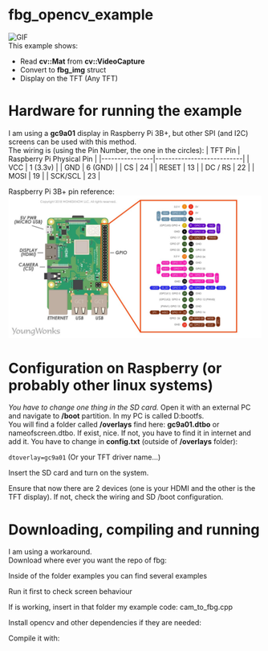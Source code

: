 # fbg_opencv_example
![GIF](gif.gif)  
This example shows:
- Read **cv::Mat** from **cv::VideoCapture**
- Convert to **fbg_img** struct
- Display on the TFT (Any TFT)

# Hardware for running the example
I am using a **gc9a01** display in Raspberry Pi 3B+, but other SPI (and I2C) screens can be used with this method.  
The wiring is (using the Pin Number, the one in the circles):
| TFT Pin | Raspberry Pi Physical Pin |
|----------------|---------------------------|
| VCC            | 1 (3.3v)                     |
| GND            | 6 (GND)                          |
| CS             | 24                        |
| RESET          | 13                        |
| DC / RS        | 22                        |
| MOSI           | 19                        |
| SCK/SCL           | 23                        |


Raspberry Pi 3B+ pin reference:
![PINOUT](pinout.jpg)


# Configuration on Raspberry (or probably other linux systems)
*You have to change one thing in the SD card.* 
Open it with an external PC and navigate to **/boot** partition. In my PC is called D:bootfs.  
You will find a folder called **/overlays** find here: **gc9a01.dtbo** or nameofscreen.dtbo.
If exist, nice. If not, you have to find it in internet and add it.
You have to change in **config.txt** (outside of **/overlays** folder):  

```dtoverlay=gc9a01```
(Or your TFT driver name...)

Insert the SD card and turn on the system. 

Ensure that now there are 2 devices (one is your HDMI and the other is the TFT display).
If not, check the wiring and SD /boot configuration.

# Downloading, compiling and running
I am using a workaround.  
Download where ever you want the repo of fbg: 

Inside of the folder examples you can find several examples

Run it first to check screen behaviour

If is working, insert in that folder my example code: cam_to_fbg.cpp

Install opencv and other dependencies if they are needed:

Compile it with:
